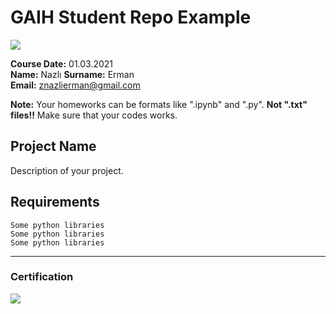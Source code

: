 # GAIH Student Repo Example
![](img/newlogo.png)

**Course Date:** 01.03.2021  
**Name:** Nazlı
**Surname:** Erman  
**Email:** znazlierman@gmail.com  

**Note:** Your homeworks can be formats like ".ipynb" and ".py". **Not ".txt" files!!** Make sure that your codes works.  

## Project Name
Description of your project.

## Requirements
```
Some python libraries
Some python libraries
Some python libraries
```
---

### Certification
![](img/certificate_ex.png)

